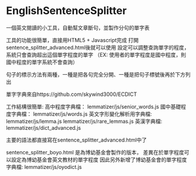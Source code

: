 # EnglishSentenceSplitter
一個英文閱讀的小工具，自動幫文章斷句，並製作分句的單字表

工具的功能很簡單，直接用HTML5 + Javascript完成
打開sentence_splitter_advanced.html後就可以使用
設定可以調整查詢單字的程度，系統只會查詢超出這個單字程度的單字
（EX: 使用者的單字程度是國中程度，則國中程度的單字系統不會查詢）

句子的標示方法有兩種，一種是把各句完全分開、一種是把句子標號後再於下方列出

單字字典來自https://github.com/skywind3000/ECDICT


工作結構很簡單:
高中程度字典檔： lemmatizer/js/senior_words.js
國中基礎程度字典檔： lemmatizer/js/words.js
英文字形變化解析用字典檔: lemmatizer/js/lemma.js lemmatizer/js/rare_lemmas.js
英漢字典檔: lemmatizer/js/dict_advanced.js

主要的語法都直接寫在sentence_splitter_advanced.html中了

sentence_splitter_boyo.html 是為博幼基金會製作的版本，
差異在於單字程度可以設定為博幼基金會英文教材的單字程度
因此另外新增了博幼基金會的單字程度字典檔: lemmatizer/js/oyodict.js
